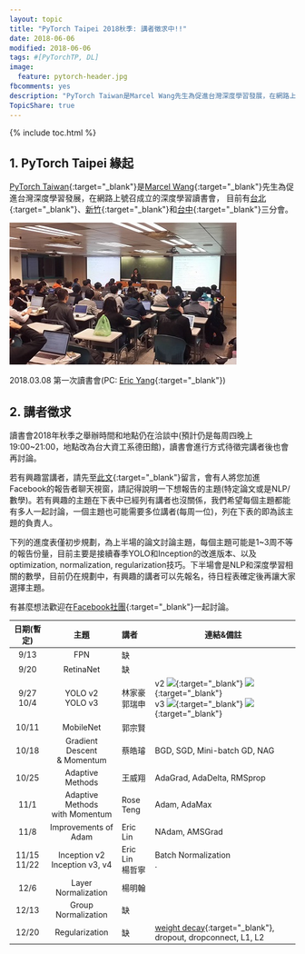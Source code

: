 ```yaml
---
layout: topic
title: "PyTorch Taipei 2018秋季: 講者徵求中!!"
date: 2018-06-06
modified: 2018-06-06
tags: #[PyTorchTP, DL]
image:
  feature: pytorch-header.jpg
fbcomments: yes
description: "PyTorch Taiwan是Marcel Wang先生為促進台灣深度學習發展，在網路上號召成立的深度學習讀書會，目前有台北、台中和新竹三個子分會 | PyTorch Taipei"
TopicShare: true
---
```


{% include toc.html %}

## 1. PyTorch Taipei 緣起

[PyTorch Taiwan](https://www.facebook.com/groups/2027602154187130/){:target="_blank"}是[Marcel Wang](https://www.linkedin.com/in/marcel-wang-3a988b7a/){:target="_blank"}先生為促進台灣深度學習發展，在網路上號召成立的深度學習讀書會，
目前有[台北](http://hemingwang.blogspot.tw/2018/01/pytorchpytorch-taipei_20.html){:target="_blank"}、[新竹](http://hemingwang.blogspot.tw/2018/01/pytorchpytorch-hsinchu.html){:target="_blank"}和[台中](http://hemingwang.blogspot.tw/2018/04/pytorchpytorch-taichung_26.html){:target="_blank"}三分會。

<img src="../../../images/pytp1.jpg">

2018.03.08 第一次讀書會(PC: [Eric Yang](https://www.facebook.com/profile.php?id=1561001417){:target="_blank"})

## 2. 講者徵求

讀書會2018年秋季之舉辦時間和地點仍在洽談中(預計仍是每周四晚上19:00~21:00，地點改為台大資工系德田館)，讀書會進行方式待徵完講者後也會再討論。

若有興趣當講者，請先至[此文](https://www.facebook.com/groups/2027602154187130/permalink/2060273964253282/){:target="_blank"}留言，會有人將您加進Facebook的報告者聊天視窗，請記得說明一下想報告的主題(特定論文或是NLP/數學)。若有興趣的主題在下表中已經列有講者也沒關係，我們希望每個主題都能有多人一起討論，一個主題也可能需要多位講者(每周一位)，列在下表的即為該主題的負責人。

下列的進度表僅初步規劃，為上半場的論文討論主題，每個主題可能是1~3周不等的報告份量，目前主要是接續春季YOLO和Inception的改進版本、以及optimization, normalization, regularization技巧。下半場會是NLP和深度學習相關的數學，目前仍在規劃中，有興趣的講者可以先報名，待日程表確定後再讓大家選擇主題。

有甚麼想法歡迎在[Facebook社團](https://www.facebook.com/groups/2027602154187130/){:target="_blank"}一起討論。

<!--
<link rel="stylesheet" href="./custom.css">
<div class="w3-row">
  <div class="w3-quarter w3-container">
    <p><img src="../../images/icons/gd.png" alt="" /> <a href="https://drive.google.com/open?id=12AYDi8JCsqYVXJH7jbexuu3LHtqtudiz" target="_blank">全部論文下載</a><br>
    <img src="../../images/icons/gds.png" alt="" /> <a href="https://docs.google.com/spreadsheets/d/1qYJ5rOL7gotjbcXTVPDvclyZptZ-cRpYcDbdWk3PMt4/edit?usp=sharing" target="_blank">每周講者列表</a><br>
    <img src="../../images/icons/github.png" alt="" /> <a href="https://github.com/pecu/PyTorch_CSX" target="_blank">實作進度表</a><br><img src="../../images/icons/youtube.png" alt="" /> <a href="https://www.youtube.com/channel/UCk_f2g9Dkc4WaqrqpzxywJw" target="_blank">PyTorchTP</a></p>
  </div>
  <div class="w3-quarter w3-container">
    <p><img src="../../images/icons/paper.png" alt="" />: 論文PDF<br>
    <img src="../../images/icons/mt.png" alt="" />: 講者之講解材料<br>
    <img src="../../images/icons/video.png" alt="" />: 論文講解影片連結</p>
  </div>
  <div class="w3-quarter w3-container">
    <p><img src="../../images/icons/coding.png" alt="" />: 官方程式/Demo<br>
    <img src="../../images/icons/pytorch.png" alt="" />: PyTorch範例程式<br>
    <img src="../../images/icons/video_t.png" alt="" />: PyTorch講解影片</p>
  </div>
</div>
-->



|日期(暫定)       | 主題                                | 講者                | 連結&備註
|:--------------:|:-----------------------------------:|:--------------------| ------
| 9/13           | FPN                                 | 缺                  |
| 9/20           | RetinaNet                           | 缺                  |
| 9/27<br/>10/4  | YOLO v2<br/>YOLO v3                 | 林家豪<br/>郭瑞申    | v2 [![][p]][Yv2p]{:target="_blank"} [![][c]][Yv2]{:target="_blank"} <br/>v3 [![][p]][Yv3p]{:target="_blank"} [![][c]][Yv3]{:target="_blank"}
| 10/11          | MobileNet                           | 郭宗賢              |
| 10/18          | Gradient Descent <br/>& Momentum    | 蔡皓璿              | BGD, SGD, Mini-batch GD, NAG
| 10/25          | Adaptive Methods                    | 王威翔              | AdaGrad, AdaDelta, RMSprop
| 11/1           | Adaptive Methods <br/>with Momentum | Rose Teng           | Adam, AdaMax
| 11/8           | Improvements of Adam                | Eric Lin            | NAdam, AMSGrad
| 11/15<br/>11/22| Inception v2<br/>Inception v3, v4   | Eric Lin<br/>楊哲寧 | Batch Normalization<br/>.
| 12/6           | Layer Normalization                 | 楊明翰              |
| 12/13          | Group Normalization                 | 缺                  |  
| 12/20          | Regularization                      | 缺                  | [weight decay](http://hemingwang.blogspot.com/2017/06/aiweight-decay.html){:target="_blank"}, dropout, dropconnect, L1, L2

<!-- 12/27 -->
<!-- 1/3,10,17,24,31 -->
<!-- ntu_schedule http://www.aca.ntu.edu.tw/calendar/calendar107.xls -->
<!-- | RNN                                 | 林振雄              |    -->

[p]: ../../../images/icons/paper.png
[c]: ../../../images/icons/coding.png
[v]: ../../../images/icons/video.png
[t]: ../../../images/icons/pytorch.png
[vt]: ../../../images/icons/video_t.png
[m]: ../../../images/icons/mt.png

<!-- YOLO v23 -->
[Yv2]: https://pjreddie.com/darknet/yolov2/
[Yv3]: https://pjreddie.com/darknet/yolo/
[Yv2p]: https://arxiv.org/pdf/1612.08242
[Yv3p]: https://pjreddie.com/media/files/papers/YOLOv3.pdf
